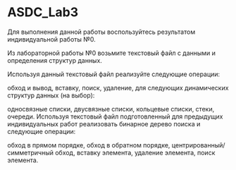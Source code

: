 # ASDC_Lab3

Для выполнения данной работы воспользуйтесь результатом индивидуальной работы №0.

Из лабораторной работы №0 возьмите текстовый файл с данными и определения структур данных.

Используя данный текстовый файл реализуйте следующие операции:

обход и вывод,
вставку,
поиск,
удаление,
для следующих динамических структур данных (на выбор):

односвязные списки,
двусвязные списки,
кольцевые списки,
стеки,
очереди.
Используя текстовый файл подготовленный для предыдущих индивидуальных работ реализовать бинарное дерево поиска и следующие операции:

обход в прямом порядке,
обход в обратном порядке,
центрированный/симметричный обход,
вставку элемента,
удаление элемента,
поиск элемента.
